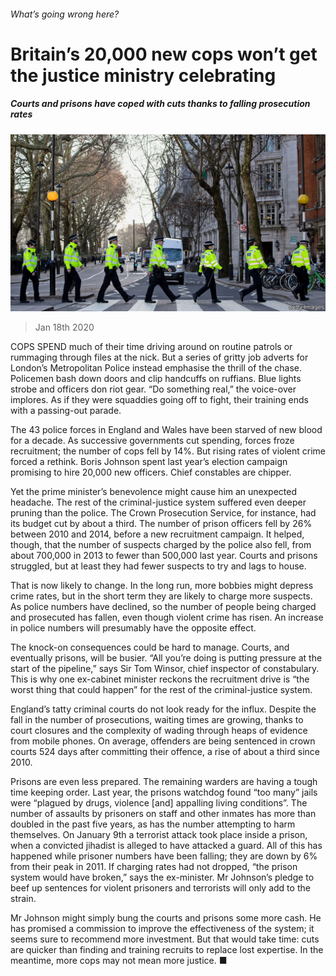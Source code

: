 ###### What’s going wrong here?

# Britain’s 20,000 new cops won’t get the justice ministry celebrating 

##### Courts and prisons have coped with cuts thanks to falling prosecution rates 

![image](images/20200118_BRP003_0.jpg) 

> Jan 18th 2020 

COPS SPEND much of their time driving around on routine patrols or rummaging through files at the nick. But a series of gritty job adverts for London’s Metropolitan Police instead emphasise the thrill of the chase. Policemen bash down doors and clip handcuffs on ruffians. Blue lights strobe and officers don riot gear. “Do something real,” the voice-over implores. As if they were squaddies going off to fight, their training ends with a passing-out parade.

The 43 police forces in England and Wales have been starved of new blood for a decade. As successive governments cut spending, forces froze recruitment; the number of cops fell by 14%. But rising rates of violent crime forced a rethink. Boris Johnson spent last year’s election campaign promising to hire 20,000 new officers. Chief constables are chipper.


Yet the prime minister’s benevolence might cause him an unexpected headache. The rest of the criminal-justice system suffered even deeper pruning than the police. The Crown Prosecution Service, for instance, had its budget cut by about a third. The number of prison officers fell by 26% between 2010 and 2014, before a new recruitment campaign. It helped, though, that the number of suspects charged by the police also fell, from about 700,000 in 2013 to fewer than 500,000 last year. Courts and prisons struggled, but at least they had fewer suspects to try and lags to house.

That is now likely to change. In the long run, more bobbies might depress crime rates, but in the short term they are likely to charge more suspects. As police numbers have declined, so the number of people being charged and prosecuted has fallen, even though violent crime has risen. An increase in police numbers will presumably have the opposite effect.

The knock-on consequences could be hard to manage. Courts, and eventually prisons, will be busier. “All you’re doing is putting pressure at the start of the pipeline,” says Sir Tom Winsor, chief inspector of constabulary. This is why one ex-cabinet minister reckons the recruitment drive is “the worst thing that could happen” for the rest of the criminal-justice system.

England’s tatty criminal courts do not look ready for the influx. Despite the fall in the number of prosecutions, waiting times are growing, thanks to court closures and the complexity of wading through heaps of evidence from mobile phones. On average, offenders are being sentenced in crown courts 524 days after committing their offence, a rise of about a third since 2010.

Prisons are even less prepared. The remaining warders are having a tough time keeping order. Last year, the prisons watchdog found “too many” jails were “plagued by drugs, violence [and] appalling living conditions”. The number of assaults by prisoners on staff and other inmates has more than doubled in the past five years, as has the number attempting to harm themselves. On January 9th a terrorist attack took place inside a prison, when a convicted jihadist is alleged to have attacked a guard. All of this has happened while prisoner numbers have been falling; they are down by 6% from their peak in 2011. If charging rates had not dropped, “the prison system would have broken,” says the ex-minister. Mr Johnson’s pledge to beef up sentences for violent prisoners and terrorists will only add to the strain.

Mr Johnson might simply bung the courts and prisons some more cash. He has promised a commission to improve the effectiveness of the system; it seems sure to recommend more investment. But that would take time: cuts are quicker than finding and training recruits to replace lost expertise. In the meantime, more cops may not mean more justice. ■

